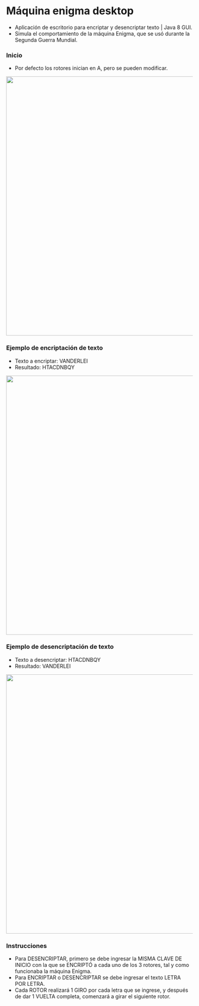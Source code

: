 # Máquina enigma desktop
<ul>
  <li>Aplicación de escritorio para encriptar y desencriptar texto | Java 8 GUI.</li>  
  <li>Simula el comportamiento de la máquina Enigma, que se usó durante la Segunda Guerra Mundial.</li>
</ul>

### Inicio
<ul>
  <li>Por defecto los rotores inician en A, pero se pueden modificar.</li>  

</ul>
<img src="https://i.postimg.cc/ tTRK0hzF/Inicio .png" width="700"/>

### Ejemplo de encriptación de texto
<ul>
  <li>Texto a encriptar: VANDERLEI</li>  
   <li>Resultado: HTACDNBQY</li> 
</ul>
<img src="https://i.postimg.cc/j2wkKvnn/Encriptar.jpg" width="700"/>

### Ejemplo de desencriptación de texto
<ul>
  <li>Texto a desencriptar: HTACDNBQY
</li>  
  <li>Resultado: VANDERLEI
</li>  
</ul>
<img src="https://i.postimg.cc/FKCM4YCq/Desencriptar.jpg" width="700"/>

### Instrucciones
<ul>
<li>Para DESENCRIPTAR, primero se debe ingresar la MISMA CLAVE DE INICIO con la que se ENCRIPTÓ a cada uno de los 3 rotores, tal y como funcionaba la máquina Enigma.</li>
<li>Para ENCRIPTAR o DESENCRIPTAR se debe ingresar el texto LETRA POR LETRA.</li>
<li>Cada ROTOR realizará 1 GIRO por cada letra que se ingrese, y después de dar 1 VUELTA completa, comenzará a girar el siguiente rotor.</li>
</li>  
</ul
